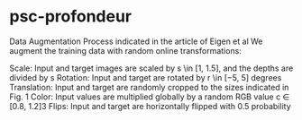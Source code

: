 # psc-profondeur

Data Augmentation Process indicated in the article of Eigen et al
We augment the training data with random online transformations: 

Scale: Input and target images are scaled by s \in [1, 1.5], and the depths are divided by s
Rotation: Input and target are rotated by r \in [−5, 5] degrees
Translation: Input and target are randomly cropped to the sizes indicated in Fig. 1
Color: Input values are multiplied globally by a random RGB value c ∈ [0.8, 1.2]3
Flips: Input and target are horizontally flipped with 0.5 probability
